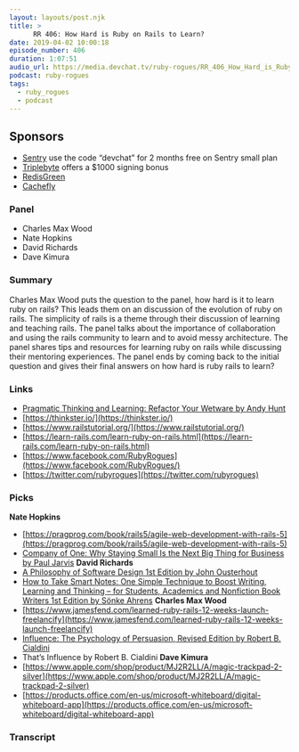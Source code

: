 ```yaml
---
layout: layouts/post.njk
title: >
      RR 406: How Hard is Ruby on Rails to Learn?
date: 2019-04-02 10:00:18
episode_number: 406
duration: 1:07:51
audio_url: https://media.devchat.tv/ruby-rogues/RR_406_How_Hard_is_Ruby_on_Rails_to_Learn.mp3
podcast: ruby-rogues
tags: 
  - ruby_rogues
  - podcast
---
```


## **Sponsors**

- [Sentry](https://sentry.io/welcome/) use the code “devchat” for 2 months free on Sentry small plan
- [Triplebyte](https://triplebyte.com/rogues) offers a $1000 signing bonus
- [RedisGreen](https://redisgreen.net/?utm_source=rubyrogues&utm_medium=podcast&utm_campaign=rubyrogues)
- [Cachefly](https://www.cachefly.com/)

### **Panel**

- Charles Max Wood
- Nate Hopkins
- David Richards
- Dave Kimura

### **Summary**
Charles Max Wood puts the question to the panel, how hard is it to learn ruby on rails? This leads them on an discussion of the evolution of ruby on rails. The simplicity of rails is a theme through their discussion of learning and teaching rails. The panel talks about the importance of collaboration and using the rails community to learn and to avoid messy architecture. The panel shares tips and resources for learning ruby on rails while discussing their mentoring experiences. The panel ends by coming back to the initial question and gives their final answers on how hard is ruby rails to learn?
### **Links**

- [Pragmatic Thinking and Learning: Refactor Your Wetware by Andy Hunt](https://www.amazon.com/Pragmatic-Thinking-Learning-Refactor-Programmers-ebook/dp/B00A32NYYE/ref=sr_1_fkmr0_1%20?ie=UTF8&qid=1548462018&sr=8-1&linkCode=ll1&tag=devchattv-20&linkId=f06bfe7482dca8bb751ed6d7cc86e2ab&language=en_US)
- [https://thinkster.io/](https://thinkster.io/)
- [https://www.railstutorial.org/](https://www.railstutorial.org/)
- [https://learn-rails.com/learn-ruby-on-rails.html](https://learn-rails.com/learn-ruby-on-rails.html)
- [https://www.facebook.com/RubyRogues](https://www.facebook.com/RubyRogues/)
- [https://twitter.com/rubyrogues](https://twitter.com/rubyrogues)

### **Picks**
 **Nate Hopkins**
- [https://pragprog.com/book/rails5/agile-web-development-with-rails-5](https://pragprog.com/book/rails5/agile-web-development-with-rails-5)
- [Company of One: Why Staying Small Is the Next Big Thing for Business by Paul Jarvis](https://www.amazon.com/Company-One-Staying-Small-Business/dp/1328972356/ref=tmm_hrd_swatch_0?ie=UTF8&qid=1548462018&sr=8-1&linkCode=ll1&tag=devchattv-20&linkId=f06bfe7482dca8bb751ed6d7cc86e2ab&language=en_US)
**David Richards**
- [A Philosophy of Software Design 1st Edition by John Ousterhout](https://www.amazon.com/Philosophy-Software-Design-John-Ousterhout/dp/1732102201/ref=sr_1_fkmr3_1?ie=UTF8&qid=1548462018&sr=8-1&linkCode=ll1&tag=devchattv-20&linkId=f06bfe7482dca8bb751ed6d7cc86e2ab&language=en_US)
- [How to Take Smart Notes: One Simple Technique to Boost Writing, Learning and Thinking – for Students, Academics and Nonfiction Book Writers 1st Edition by Sönke Ahrens](https://www.amazon.com/gp/product/1542866502/ref=ppx_yo_dt_b_asin_title_o02_s00?ie=UTF8&qid=1548462018&sr=8-1&linkCode=ll1&tag=devchattv-20&linkId=f06bfe7482dca8bb751ed6d7cc86e2ab&language=en_US)
**Charles Max Wood**
- [https://www.jamesfend.com/learned-ruby-rails-12-weeks-launch-freelancify](https://www.jamesfend.com/learned-ruby-rails-12-weeks-launch-freelancify)
- [Influence: The Psychology of Persuasion, Revised Edition by Robert B. Cialdini](https://www.amazon.com/Influence-Psychology-Persuasion-Robert-Cialdini/dp/006124189X/ref=as_li_ss_tl?ie=UTF8&qid=1548462018&sr=8-1&linkCode=ll1&tag=devchattv-20&linkId=f06bfe7482dca8bb751ed6d7cc86e2ab&language=en_US)
- That’s Influence by Robert B. Cialdini
**Dave Kimura**
- [https://www.apple.com/shop/product/MJ2R2LL/A/magic-trackpad-2-silver](https://www.apple.com/shop/product/MJ2R2LL/A/magic-trackpad-2-silver)
- [https://products.office.com/en-us/microsoft-whiteboard/digital-whiteboard-app](https://products.office.com/en-us/microsoft-whiteboard/digital-whiteboard-app)


### Transcript


